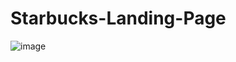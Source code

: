 # Starbucks-Landing-Page

![image](https://github.com/user-attachments/assets/c9d124f2-36bb-452a-a131-576a6efaeae3)
